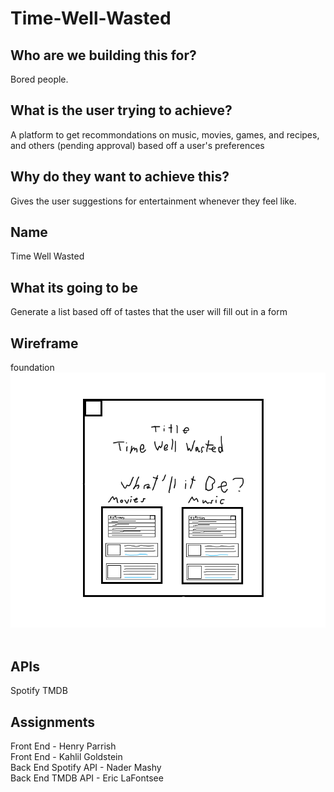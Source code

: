 # Time-Well-Wasted

## Who are we building this for?
Bored people.
​
## What is the user trying to achieve?
A platform to get recommondations on music, movies, games, and recipes, and others (pending approval) based off a user's preferences
​
​
## Why do they want to achieve this?
Gives the user suggestions for entertainment whenever they feel like.
​
## Name
Time Well Wasted
​
## What its going to be
Generate a list based off of tastes that the user will fill out in a form
​
## Wireframe
foundation
![Time Well Wasted Wireframe](time-wasted-skeleton.png)
​
## APIs
Spotify
TMDB
​
## Assignments
Front End - Henry Parrish  
Front End - Kahlil Goldstein  
Back End Spotify API - Nader Mashy  
Back End TMDB API - Eric LaFontsee  